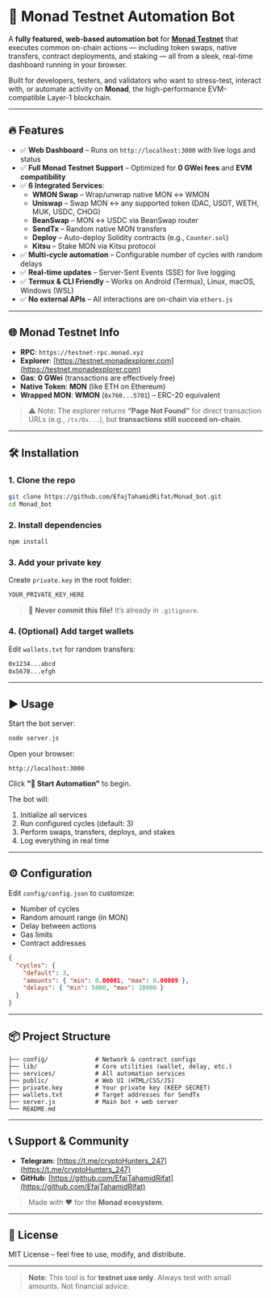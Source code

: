 # 🚀 Monad Testnet Automation Bot

A **fully featured, web-based automation bot** for **[Monad Testnet](https://monad.xyz)** that executes common on-chain actions — including token swaps, native transfers, contract deployments, and staking — all from a sleek, real-time dashboard running in your browser.

Built for developers, testers, and validators who want to stress-test, interact with, or automate activity on **Monad**, the high-performance EVM-compatible Layer-1 blockchain.

---

## 🔥 Features

- ✅ **Web Dashboard** – Runs on `http://localhost:3000` with live logs and status
- ✅ **Full Monad Testnet Support** – Optimized for **0 GWei fees** and **EVM compatibility**
- ✅ **6 Integrated Services**:
  - **WMON Swap** – Wrap/unwrap native MON ↔ WMON
  - **Uniswap** – Swap MON ↔ any supported token (DAC, USDT, WETH, MUK, USDC, CHOG)
  - **BeanSwap** – MON ↔ USDC via BeanSwap router
  - **SendTx** – Random native MON transfers
  - **Deploy** – Auto-deploy Solidity contracts (e.g., `Counter.sol`)
  - **Kitsu** – Stake MON via Kitsu protocol
- ✅ **Multi-cycle automation** – Configurable number of cycles with random delays
- ✅ **Real-time updates** – Server-Sent Events (SSE) for live logging
- ✅ **Termux & CLI Friendly** – Works on Android (Termux), Linux, macOS, Windows (WSL)
- ✅ **No external APIs** – All interactions are on-chain via `ethers.js`

---

## 🌐 Monad Testnet Info

- **RPC**: `https://testnet-rpc.monad.xyz`
- **Explorer**: [https://testnet.monadexplorer.com](https://testnet.monadexplorer.com)
- **Gas**: **0 GWei** (transactions are effectively free)
- **Native Token**: **MON** (like ETH on Ethereum)
- **Wrapped MON**: **WMON** (`0x760...5701`) – ERC-20 equivalent

> ⚠️ Note: The explorer returns **“Page Not Found”** for direct transaction URLs (e.g., `/tx/0x...`), but **transactions still succeed on-chain**.

---

## 🛠️ Installation

### 1. Clone the repo
```bash
git clone https://github.com/EfajTahamidRifat/Monad_bot.git
cd Monad_bot
```

### 2. Install dependencies
```bash
npm install
```

### 3. Add your private key
Create `private.key` in the root folder:
```txt
YOUR_PRIVATE_KEY_HERE
```
> 🔐 **Never commit this file!** It’s already in `.gitignore`.

### 4. (Optional) Add target wallets
Edit `wallets.txt` for random transfers:
```txt
0x1234...abcd
0x5678...efgh
```

---

## ▶️ Usage

Start the bot server:
```bash
node server.js
```

Open your browser:
```
http://localhost:3000
```

Click **"🚀 Start Automation"** to begin.

The bot will:
1. Initialize all services
2. Run configured cycles (default: 3)
3. Perform swaps, transfers, deploys, and stakes
4. Log everything in real time

---

## ⚙️ Configuration

Edit `config/config.json` to customize:

- Number of cycles
- Random amount range (in MON)
- Delay between actions
- Gas limits
- Contract addresses

```json
{
  "cycles": {
    "default": 3,
    "amounts": { "min": 0.00001, "max": 0.00009 },
    "delays": { "min": 5000, "max": 10000 }
  }
}
```

---

## 📦 Project Structure

```
├── config/             # Network & contract configs
├── lib/                # Core utilities (wallet, delay, etc.)
├── services/           # All automation services
├── public/             # Web UI (HTML/CSS/JS)
├── private.key         # Your private key (KEEP SECRET)
├── wallets.txt         # Target addresses for SendTx
├── server.js           # Main bot + web server
└── README.md
```

---

## 📞 Support & Community

- **Telegram**: [https://t.me/cryptoHunters_247](https://t.me/cryptoHunters_247)
- **GitHub**: [https://github.com/EfajTahamidRifat](https://github.com/EfajTahamidRifat)

> Made with ❤️ for the **Monad ecosystem**.

---

## 📜 License

MIT License – feel free to use, modify, and distribute.

---

> **Note**: This tool is for **testnet use only**. Always test with small amounts. Not financial advice.

